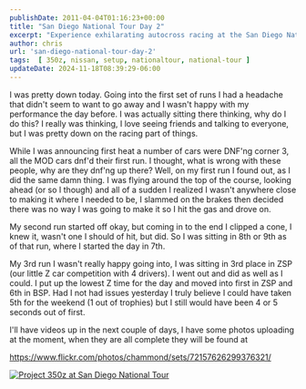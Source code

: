 ```yaml
---
publishDate: 2011-04-04T01:16:23+00:00
title: "San Diego National Tour Day 2"
excerpt: "Experience exhilarating autocross racing at the San Diego National Tour. Dive into intense competition, camaraderie, and Z car glory. #Autocross #RacingLife"
author: chris
url: 'san-diego-national-tour-day-2'
tags:  [ 350z, nissan, setup, nationaltour, national-tour ] 
updateDate: 2024-11-18T08:39:29-06:00
---
```


I was pretty down today. Going into the first set of runs I had a headache that didn't seem to want to go away and I wasn't happy with my performance the day before. I was actually sitting there thinking, why do I do this? I really was thinking, I love seeing friends and talking to everyone, but I was pretty down on the racing part of things.

While I was announcing first heat a number of cars were DNF'ng corner 3, all the MOD cars dnf'd their first run. I thought, what is wrong with these people, why are they dnf'ng up there? Well, on my first run I found out, as I did the same damn thing. I was flying around the top of the course, looking ahead (or so I though) and all of a sudden I realized I wasn't anywhere close to making it where I needed to be, I slammed on the brakes then decided there was no way I was going to make it so I hit the gas and drove on. 

My second run started off okay, but coming in to the end I clipped a cone, I knew it, wasn't one I should of hit, but did. So I was sitting in 8th or 9th as of that run, where I started the day in 7th.

My 3rd run I wasn't really happy going into, I was sitting in 3rd place in ZSP (our little Z car competition with 4 drivers). I went out and did as well as I could. I put up the lowest Z time for the day and moved into first in ZSP and 6th in BSP. Had I not had issues yesterday I truly believe I could have taken 5th for the weekend (1 out of trophies) but I still would have been 4 or 5 seconds out of first.

I'll have videos up in the next couple of days, I have some photos uploading at the moment, when they are all complete they will be found at

<a href="https://www.flickr.com/photos/chammond/sets/72157626299376321/">https://www.flickr.com/photos/chammond/sets/72157626299376321/</a>

<a title="IMG_9328" href="https://www.flickr.com/photos/17726343@N00/5587474265/"><img border="0" alt="Project 350z at San Diego National Tour" src="https://static.flickr.com/5069/5587474265_c1f4f02b0d.jpg" /></a>
